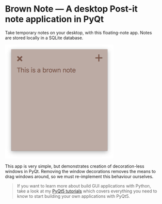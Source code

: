 # Brown Note — A desktop Post-it note application in PyQt

Take temporary notes on your desktop, with this floating-note app. Notes
are stored locally in a SQLite database.

![Brown note](screenshot-notes.jpg)

This app is very simple, but demonstrates creation of decoration-less windows in PyQt. Removing the window
decorations removes the means to drag windows around, so we must re-implement this behaviour ourselves.

> If you want to learn more about build GUI applications with Python,
take a look at my [PyQt5 tutorials](https://www.pythonguis.com)
which covers everything you need to know to start building your own applications with PyQt5.